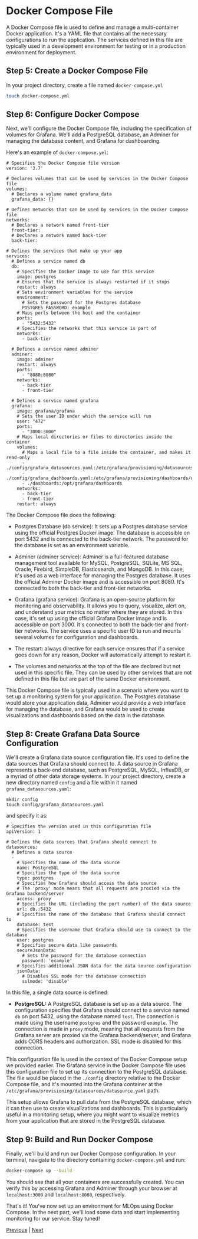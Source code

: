 # Docker Compose File

A Docker Compose file is used to define and manage a multi-container Docker application. It's a YAML file that contains all the necessary configurations to run the application. The services defined in this file are typically used in a development environment for testing or in a production environment for deployment.

## Step 5: Create a Docker Compose File

In your project directory, create a file named `docker-compose.yml`

```bash
touch docker-compose.yml
```

## Step 6: Configure Docker Compose

Next, we'll configure the Docker Compose file, including the specification of volumes for Grafana.
We'll add a PostgreSQL database, an Adminer for managing the database content, and Grafana for dashboarding.

Here's an example of `docker-compose.yml`:

```
# Specifies the Docker Compose file version
version: '3.7'

# Declares volumes that can be used by services in the Docker Compose file
volumes: 
  # Declares a volume named grafana_data
  grafana_data: {}

# Defines networks that can be used by services in the Docker Compose file
networks:
  # Declares a network named front-tier
  front-tier:
  # Declares a network named back-tier
  back-tier:

# Defines the services that make up your app
services:
  # Defines a service named db
  db:
    # Specifies the Docker image to use for this service
    image: postgres
    # Ensures that the service is always restarted if it stops
    restart: always
    # Sets environment variables for the service
    environment:
      # Sets the password for the Postgres database
      POSTGRES_PASSWORD: example
    # Maps ports between the host and the container
    ports:
      - "5432:5432"
    # Specifies the networks that this service is part of
    networks:
      - back-tier

  # Defines a service named adminer
  adminer:
    image: adminer
    restart: always
    ports:
      - "8080:8080"
    networks:
      - back-tier
      - front-tier  

  # Defines a service named grafana
  grafana:
    image: grafana/grafana
    # Sets the user ID under which the service will run
    user: "472"
    ports:
      - "3000:3000"
    # Maps local directories or files to directories inside the container
    volumes:
      # Maps a local file to a file inside the container, and makes it read-only
      - ./config/grafana_datasources.yaml:/etc/grafana/provisioning/datasources/datasource.yaml:ro
      - ./config/grafana_dashboards.yaml:/etc/grafana/provisioning/dashboards/dashboards.yaml:ro
      - ./dashboards:/opt/grafana/dashboards
    networks:
      - back-tier
      - front-tier
    restart: always
```

The Docker Compose file does the following:

- Postgres Database (db service): It sets up a Postgres database service using the official Postgres Docker image. The database is accessible on port 5432 and is connected to the back-tier network. The password for the database is set as an environment variable.

- Adminer (adminer service): Adminer is a full-featured database management tool available for MySQL, PostgreSQL, SQLite, MS SQL, Oracle, Firebird, SimpleDB, Elasticsearch, and MongoDB. In this case, it's used as a web interface for managing the Postgres database. It uses the official Adminer Docker image and is accessible on port 8080. It's connected to both the back-tier and front-tier networks.

- Grafana (grafana service): Grafana is an open-source platform for monitoring and observability. It allows you to query, visualize, alert on, and understand your metrics no matter where they are stored. In this case, it's set up using the official Grafana Docker image and is accessible on port 3000. It's connected to both the back-tier and front-tier networks. The service uses a specific user ID to run and mounts several volumes for configuration and dashboards.

- The restart: always directive for each service ensures that if a service goes down for any reason, Docker will automatically attempt to restart it.

- The volumes and networks at the top of the file are declared but not used in this specific file. They can be used by other services that are not defined in this file but are part of the same Docker environment.

This Docker Compose file is typically used in a scenario where you want to set up a monitoring system for your application. The Postgres database would store your application data, Adminer would provide a web interface for managing the database, and Grafana would be used to create visualizations and dashboards based on the data in the database.

## Step 8: Create Grafana Data Source Configuration

We'll create a Grafana data source configuration file. It's used to define the data sources that Grafana should connect to. A data source in Grafana represents a back-end database, such as PostgreSQL, MySQL, InfluxDB, or a myriad of other data storage systems.
In your project directory, create a new directory named `config` and a file within it named `grafana_datasources.yaml`:

```
mkdir config
touch config/grafana_datasources.yaml
```

and specify it as:

```
# Specifies the version used in this configuration file
apiVersion: 1

# Defines the data sources that Grafana should connect to
datasources:
  # Defines a data source
  - 
    # Specifies the name of the data source
    name: PostgreSQL
    # Specifies the type of the data source
    type: postgres
    # Specifies how Grafana should access the data source
    # The 'proxy' mode means that all requests are proxied via the Grafana backend/server
    access: proxy
    # Specifies the URL (including the port number) of the data source
    url: db.:5432
    # Specifies the name of the database that Grafana should connect to
    database: test
    # Specifies the username that Grafana should use to connect to the database
    user: postgres
    # Specifies secure data like passwords
    secureJsonData:
      # Sets the password for the database connection
      password: 'example'
    # Specifies additional JSON data for the data source configuration
    jsonData:
      # Disables SSL mode for the database connection
      sslmode: 'disable'
```

In this file, a single data source is defined:

- **PostgreSQL:** A PostgreSQL database is set up as a data source. The configuration specifies that Grafana should connect to a service named `db` on port 5432, using the database named `test`. The connection is made using the username `postgres` and the password `example`. The connection is made in `proxy` mode, meaning that all requests from the Grafana server are proxied via the Grafana backend/server, and Grafana adds CORS headers and authorization. SSL mode is disabled for this connection.

This configuration file is used in the context of the Docker Compose setup we provided earlier. The Grafana service in the Docker Compose file uses this configuration file to set up its connection to the PostgreSQL database. The file would be placed in the `./config` directory relative to the Docker Compose file, and it's mounted into the Grafana container at the `/etc/grafana/provisioning/datasources/datasource.yaml` path.

This setup allows Grafana to pull data from the PostgreSQL database, which it can then use to create visualizations and dashboards. This is particularly useful in a monitoring setup, where you might want to visualize metrics from your application that are stored in the PostgreSQL database.


## Step 9: Build and Run Docker Compose

Finally, we'll build and run our Docker Compose configuration. In your terminal, navigate to the directory containing `docker-compose.yml` and run:

```bash
docker-compose up --build
```

You should see that all your containers are successfully created. You can verify this by accessing Grafana and Adminer through your browser at `localhost:3000` and `localhost:8080`, respectively.

That's it! You've now set up an environment for MLOps using Docker Compose. In the next part, we'll load some data and start implementing monitoring for our service. Stay tuned!

[Previous](setup_env.md) | [Next](baseline.md)